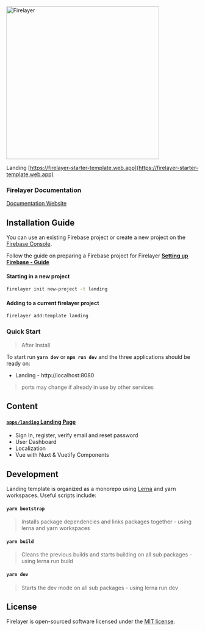 <a href="https://firelayer.io/">
  <img src="https://user-images.githubusercontent.com/3942799/78354854-884c2780-75a4-11ea-9882-a716e2095e98.png" alt="Firelayer" width="400" />
</a>

<br/>

Landing [https://firelayer-starter-template.web.app](https://firelayer-starter-template.web.app)


### Firelayer Documentation

[Documentation Website](https://firelayer.io/docs)

## Installation Guide
You can use an existing Firebase project or create a new project on the [Firebase Console](https://console.firebase.google.com).

Follow the guide on preparing a Firebase project for Firelayer
**[Setting up Firebase - Guide](https://firelayer.io/docs/setting-up-firebase)**

#### Starting in a new project
```sh
firelayer init new-project -t landing
```

#### Adding to a current firelayer project
```sh
firelayer add:template landing
```

### Quick Start
> After Install

To start run **`yarn dev`** or **`npm run dev`** and the three applications should be ready on:
- Landing - http://localhost:8080
> ports may change if already in use by other services

## Content

#### [`apps/landing` Landing Page](/apps/landing/README.md)
- Sign In, register, verify email and reset password
- User Dashboard
- Localization
- Vue with Nuxt & Vuetify Components

## Development

Landing template is organized as a monorepo using [Lerna](https://lerna.js.org/) and yarn workspaces. Useful scripts include:

#### `yarn bootstrap`
> Installs package dependencies and links packages together - using lerna and yarn workspaces

#### `yarn build`
> Cleans the previous builds and starts building on all sub packages - using lerna run build

#### `yarn dev`
> Starts the dev mode on all sub packages - using lerna run dev

## License

Firelayer is open-sourced software licensed under the [MIT license](https://github.com/firelayer/firelayer/blob/master/LICENSE).
